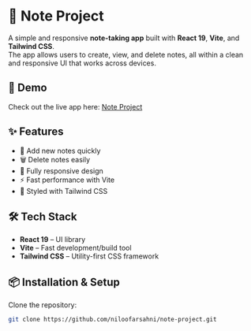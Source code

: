 # 📒 Note Project

A simple and responsive **note-taking app** built with **React 19**, **Vite**, and **Tailwind CSS**.  
The app allows users to create, view, and delete notes, all within a clean and responsive UI that works across devices.

## 🚀 Demo
Check out the live app here: [Note Project](https://note-project-theta.vercel.app/)

## ✨ Features
- 📝 Add new notes quickly
- 🗑️ Delete notes easily
- 📱 Fully responsive design
- ⚡ Fast performance with Vite
- 🎨 Styled with Tailwind CSS

## 🛠 Tech Stack
- **React 19** – UI library
- **Vite** – Fast development/build tool
- **Tailwind CSS** – Utility-first CSS framework

## 📦 Installation & Setup

Clone the repository:
```bash
git clone https://github.com/niloofarsahni/note-project.git
